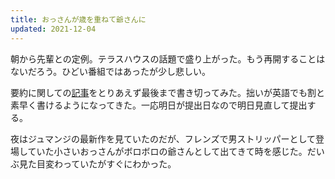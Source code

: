 ```yaml
---
title: おっさんが歳を重ねて爺さんに
updated: 2021-12-04
---
```


朝から先輩との定例。テラスハウスの話題で盛り上がった。もう再開することはないだろう。ひどい番組ではあったが少し悲しい。

要約に関しての[記事](https://sotaro.io/posts/summarization-of_summarization-emnlp-2021)をとりあえず最後まで書き切ってみた。拙いが英語でも割と素早く書けるようになってきた。一応明日が提出日なので明日見直して提出する。

夜はジュマンジの最新作を見ていたのだが、フレンズで男ストリッパーとして登場していた小さいおっさんがボロボロの爺さんとして出てきて時を感じた。だいぶ見た目変わっていたがすぐにわかった。
